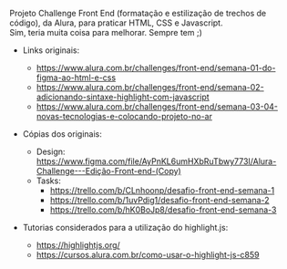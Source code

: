 Projeto Challenge Front End (formatação e estilização de trechos de código), da Alura, para praticar HTML, CSS e Javascript. <br>
Sim, teria muita coisa para melhorar. Sempre tem ;)

* Links originais: 
  * https://www.alura.com.br/challenges/front-end/semana-01-do-figma-ao-html-e-css
  * https://www.alura.com.br/challenges/front-end/semana-02-adicionando-sintaxe-highlight-com-javascript
  * https://www.alura.com.br/challenges/front-end/semana-03-04-novas-tecnologias-e-colocando-projeto-no-ar

* Cópias dos originais:
  * Design: https://www.figma.com/file/AyPnKL6umHXbRuTbwy773I/Alura-Challenge---Edição-Front-end-(Copy)
  * Tasks: 
    * https://trello.com/b/CLnhoonp/desafio-front-end-semana-1
    * https://trello.com/b/1uvPdig1/desafio-front-end-semana-2
    * https://trello.com/b/hK0BoJp8/desafio-front-end-semana-3


* Tutorias considerados para a utilização do highlight.js:
  * https://highlightjs.org/
  * https://cursos.alura.com.br/como-usar-o-highlight-js-c859
